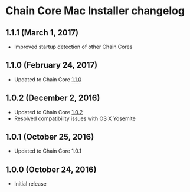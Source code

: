 # Chain Core Mac Installer changelog

## 1.1.1 (March 1, 2017)

* Improved startup detection of other Chain Cores

## 1.1.0 (February 24, 2017)

* Updated to Chain Core [1.1.0](../../CHANGELOG.md#1.1.0)

## 1.0.2 (December 2, 2016)

* Updated to Chain Core [1.0.2](../../cmd/cored/CHANGELOG.md#1.0.2)
* Resolved compatibility issues with OS X Yosemite

## 1.0.1 (October 25, 2016)

* Updated to Chain Core 1.0.1

## 1.0.0 (October 24, 2016)

* Initial release
